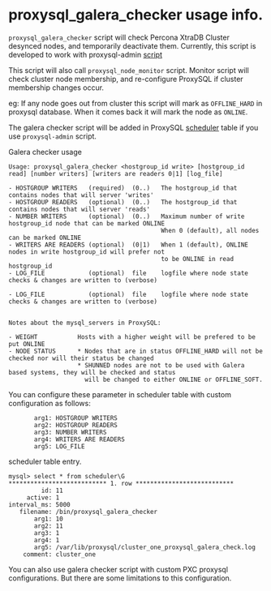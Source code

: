 # proxysql_galera_checker usage info.

`proxysql_galera_checker` script will check Percona XtraDB Cluster desynced nodes, and temporarily deactivate them. Currently, this script is developed to work with proxysql-admin [script](https://github.com/percona/proxysql-admin-tool/blob/v2.0/README.md)

This script will also call `proxysql_node_monitor` script. Monitor script will check cluster node membership, and re-configure ProxySQL if cluster membership changes occur. 

eg: If any node goes out from cluster this script will mark as `OFFLINE_HARD` in proxysql database. When it comes back it will mark the node as `ONLINE`.

The galera checker script will be added in ProxySQL [scheduler](https://github.com/sysown/proxysql/blob/master/doc/scheduler.md) table if you use `proxysql-admin` script.

Galera checker usage
```
Usage: proxysql_galera_checker <hostgroup_id write> [hostgroup_id read] [number writers] [writers are readers 0|1] [log_file]

- HOSTGROUP WRITERS   (required)  (0..)   The hostgroup_id that contains nodes that will server 'writes'
- HOSTGROUP READERS   (optional)  (0..)   The hostgroup_id that contains nodes that will server 'reads'
- NUMBER WRITERS      (optional)  (0..)   Maximum number of write hostgroup_id node that can be marked ONLINE
                                          When 0 (default), all nodes can be marked ONLINE
- WRITERS ARE READERS (optional)  (0|1)   When 1 (default), ONLINE nodes in write hostgroup_id will prefer not
                                          to be ONLINE in read hostgroup_id
- LOG_FILE            (optional)  file    logfile where node state checks & changes are written to (verbose)

- LOG_FILE            (optional)  file    logfile where node state checks & changes are written to (verbose)


Notes about the mysql_servers in ProxySQL:

- WEIGHT           Hosts with a higher weight will be prefered to be put ONLINE
- NODE STATUS      * Nodes that are in status OFFLINE_HARD will not be checked nor will their status be changed
                   * SHUNNED nodes are not to be used with Galera based systems, they will be checked and status
                     will be changed to either ONLINE or OFFLINE_SOFT.
```				 
					 
You can configure these parameter in scheduler table with custom configuration as follows:
```
       arg1: HOSTGROUP WRITERS 
       arg2: HOSTGROUP READERS
       arg3: NUMBER WRITERS
       arg4: WRITERS ARE READERS
       arg5: LOG_FILE
```
scheduler table entry.
```
mysql> select * from scheduler\G
*************************** 1. row ***************************
         id: 11
     active: 1
interval_ms: 5000
   filename: /bin/proxysql_galera_checker
       arg1: 10
       arg2: 11
       arg3: 1
       arg4: 1
       arg5: /var/lib/proxysql/cluster_one_proxysql_galera_check.log
    comment: cluster_one
```

You can also use galera checker script with custom PXC proxysql configurations. But there are some limitations to this configuration.
